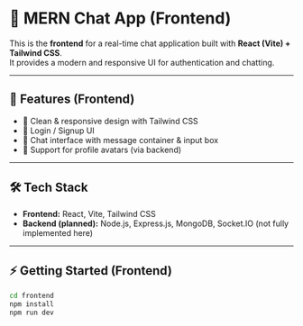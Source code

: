# 💬 MERN Chat App (Frontend)

This is the **frontend** for a real-time chat application built with **React (Vite) + Tailwind CSS**.  
It provides a modern and responsive UI for authentication and chatting.  

---

## 🚀 Features (Frontend)
- 🎨 Clean & responsive design with Tailwind CSS  
- 🔐 Login / Signup UI  
- 💬 Chat interface with message container & input box  
- 📸 Support for profile avatars (via backend)  

---

## 🛠️ Tech Stack
- **Frontend:** React, Vite, Tailwind CSS  
- **Backend (planned):** Node.js, Express.js, MongoDB, Socket.IO (not fully implemented here)  

---

## ⚡ Getting Started (Frontend)

```bash
cd frontend
npm install
npm run dev
